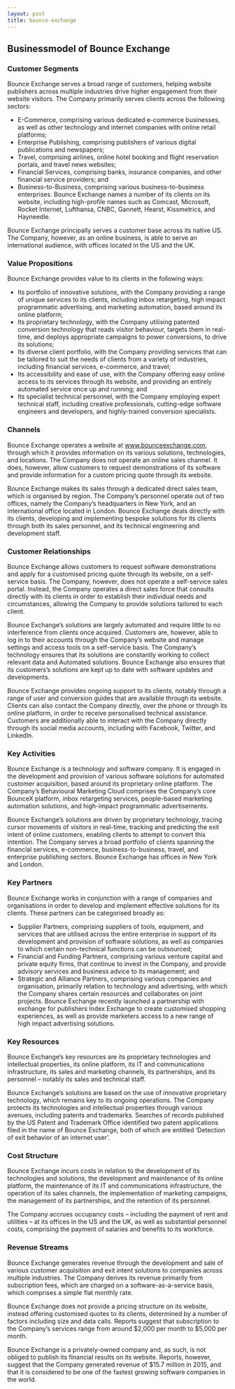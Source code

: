 ```yaml
---
layout: post
title: bounce-exchange
---
```


Businessmodel of Bounce Exchange
---------------------------------

### Customer Segments

Bounce Exchange serves a broad range of customers, helping website publishers across multiple industries drive higher engagement from their website visitors. The Company primarily serves clients across the following sectors:

 * E-Commerce, comprising various dedicated e-commerce businesses, as well as other technology and internet companies with online retail platforms;
* Enterprise Publishing, comprising publishers of various digital publications and newspapers;
* Travel, comprising airlines, online hotel booking and flight reservation portals, and travel news websites;
* Financial Services, comprising banks, insurance companies, and other financial service providers; and
* Business-to-Business, comprising various business-to-business enterprises.
 Bounce Exchange names a number of its clients on its website, including high-profile names such as Comcast, Microsoft, Rocket Internet, Lufthansa, CNBC, Gannett, Hearst, Kissmetrics, and Hayneedle.

Bounce Exchange principally serves a customer base across its native US. The Company, however, as an online business, is able to serve an international audience, with offices located in the US and the UK.

### Value Propositions

Bounce Exchange provides value to its clients in the following ways:

 * Its portfolio of innovative solutions, with the Company providing a range of unique services to its clients, including inbox retargeting, high impact programmatic advertising, and marketing automation, based around its online platform;
* Its proprietary technology, with the Company utilising patented conversion technology that reads visitor behaviour, targets them in real-time, and deploys appropriate campaigns to power conversions, to drive its solutions;
* Its diverse client portfolio, with the Company providing services that can be tailored to suit the needs of clients from a variety of industries, including financial services, e-commerce, and travel;
* Its accessibility and ease of use, with the Company offering easy online access to its services through its website, and providing an entirely automated service once up and running; and
* Its specialist technical personnel, with the Company employing expert technical staff, including creative professionals, cutting-edge software engineers and developers, and highly-trained conversion specialists.
 ### Channels

Bounce Exchange operates a website at www.bounceexchange.com, through which it provides information on its various solutions, technologies, and locations. The Company does not operate an online sales channel. It does, however, allow customers to request demonstrations of its software and provide information for a custom pricing quote through its website.

Bounce Exchange makes its sales through a dedicated direct sales team, which is organised by region. The Company’s personnel operate out of two offices, namely the Company’s headquarters in New York, and an international office located in London. Bounce Exchange deals directly with its clients, developing and implementing bespoke solutions for its clients through both its sales personnel, and its technical engineering and development staff.

### Customer Relationships

Bounce Exchange allows customers to request software demonstrations and apply for a customised pricing quote through its website, on a self-service basis. The Company, however, does not operate a self-service sales portal. Instead, the Company operates a direct sales force that consults directly with its clients in order to establish their individual needs and circumstances, allowing the Company to provide solutions tailored to each client.

Bounce Exchange’s solutions are largely automated and require little to no interference from clients once acquired. Customers are, however, able to log in to their accounts through the Company’s website and manage settings and access tools on a self-service basis. The Company’s technology ensures that its solutions are constantly working to collect relevant data and Automated solutions. Bounce Exchange also ensures that its customers’s solutions are kept up to date with software updates and developments.

Bounce Exchange provides ongoing support to its clients, notably through a range of user and conversion guides that are available through its website. Clients can also contact the Company directly, over the phone or through its online platform, in order to receive personalised technical assistance. Customers are additionally able to interact with the Company directly through its social media accounts, including with Facebook, Twitter, and LinkedIn.

### Key Activities

Bounce Exchange is a technology and software company. It is engaged in the development and provision of various software solutions for automated customer acquisition, based around its proprietary online platform. The Company’s Behavioural Marketing Cloud comprises the Company’s core BounceX platform, inbox retargeting services, people-based marketing automation solutions, and high-impact programmatic advertisements.

Bounce Exchange’s solutions are driven by proprietary technology, tracing cursor movements of visitors in real-time, tracking and predicting the exit intent of online customers, enabling clients to attempt to convert this intention. The Company serves a broad portfolio of clients spanning the financial services, e-commerce, business-to-business, travel, and enterprise publishing sectors. Bounce Exchange has offices in New York and London.

### Key Partners

Bounce Exchange works in conjunction with a range of companies and organisations in order to develop and implement effective solutions for its clients. These partners can be categorised broadly as:

 * Supplier Partners, comprising suppliers of tools, equipment, and services that are utilised across the entire enterprise in support of its development and provision of software solutions, as well as companies to which certain non-technical functions can be outsourced;
* Financial and Funding Partners, comprising various venture capital and private equity firms, that continue to invest in the Company, and provide advisory services and business advice to its management; and
* Strategic and Alliance Partners, comprising various companies and organisation, primarily relation to technology and advertising, with which the Company shares certain resources and collaborates on joint projects.
 Bounce Exchange recently launched a partnership with exchange for publishers Index Exchange to create customised shopping experiences, as well as provide marketers access to a new range of high impact advertising solutions.

### Key Resources

Bounce Exchange’s key resources are its proprietary technologies and intellectual properties, its online platform, its IT and communications infrastructure, its sales and marketing channels, its partnerships, and its personnel – notably its sales and technical staff.

Bounce Exchange’s solutions are based on the use of innovative proprietary technology, which remains key to its ongoing operations. The Company protects its technologies and intellectual properties through various avenues, including patents and trademarks. Searches of records published by the US Patent and Trademark Office identified two patent applications filed in the name of Bounce Exchange, both of which are entitled ‘Detection of exit behavior of an internet user’.

### Cost Structure

Bounce Exchange incurs costs in relation to the development of its technologies and solutions, the development and maintenance of its online platform, the maintenance of its IT and communications infrastructure, the operation of its sales channels, the implementation of marketing campaigns, the management of its partnerships, and the retention of its personnel.

The Company accrues occupancy costs – including the payment of rent and utilities – at its offices in the US and the UK, as well as substantial personnel costs, comprising the payment of salaries and benefits to its workforce.

### Revenue Streams

Bounce Exchange generates revenue through the development and sale of various customer acquisition and exit intent solutions to companies across multiple industries. The Company derives its revenue primarily from subscription fees, which are charged on a software-as-a-service basis, which comprises a simple flat monthly rate.

Bounce Exchange does not provide a pricing structure on its website, instead offering customised quotes to its clients, determined by a number of factors including size and data calls. Reports suggest that subscription to the Company’s services range from around $2,000 per month to $5,000 per month.

Bounce Exchange is a privately-owned company and, as such, is not obliged to publish its financial results on its website. Reports, however, suggest that the Company generated revenue of $15.7 million in 2015, and that it is considered to be one of the fastest growing software companies in the world.
